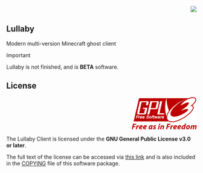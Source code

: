 <p align="right">
  <img src="https://raw.githubusercontent.com/lullaby-client/assets/refs/heads/main/Lullaby%20Banner.svg" width="256" />
</p>

## Lullaby

Modern multi-version Minecraft ghost client

> [!IMPORTANT]  
> Lullaby is not finished, and is **BETA** software.

## License

<p align="right">
  <img src="./extern/GPLv3_Logo.svg" width="172" />
</p>

The Lullaby Client is licensed under the **GNU General Public License v3.0 or later**.

The full text of the license can be accessed via [this link](https://www.gnu.org/licenses/gpl-3.0.txt) and is also included in the [COPYING](COPYING) file of this software package.